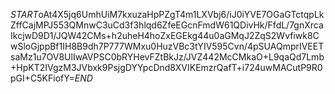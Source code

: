 $START$oAt4X5jq6UmhUiM7kxuzaHpPZgT4m1LXVbj6/iJ0iYVE7OGaGTctqpLkZffCajMPJ553QMnwC3uCd3f3hlqd6ZfeEGcnFmdW61QDivHk/FfdL/7gnXrcaIkcjwD9D1/JQW42CMs+h2uheH4hoZxEGEkg44u0aGMqJ2ZqS2Wvfiwk8CwSloGjppBf1IH8B9dh7P777WMxu0HuzVBc3tYIV595Cvn/4pSUAQmprIVEETsaMz1u7OV8UlIwAVPSC0bRYHevFZtBkJz/JVZ442McCMkaO+L9qaQd7Lmb+HpKT2IVgzM3JVbxk9PsjgDYYpcDnd8XVIKEmzrQafT+i724uwMACutP9R0pGI+C5KFiofY=$END$